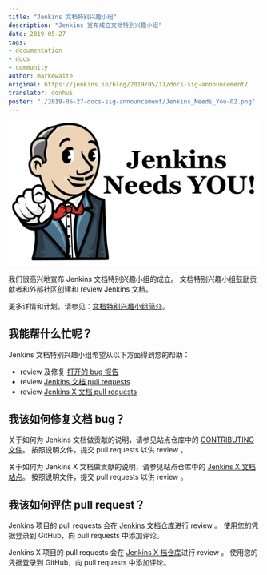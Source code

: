 ```yaml
---
title: "Jenkins 文档特别兴趣小组"
description: "Jenkins 宣布成立文档特别兴趣小组"
date: 2019-05-27
tags:
- documentation
- docs
- community
author: markewaite
original: https://jenkins.io/blog/2019/05/11/docs-sig-announcement/
translator: donhui
poster: "./2019-05-27-docs-sig-announcement/Jenkins_Needs_You-02.png"
---
```


![Jenkins_Needs_You](./2019-05-27-docs-sig-announcement/Jenkins_Needs_You-02.png)

我们很高兴地宣布 Jenkins 文档特别兴趣小组的成立。
文档特别兴趣小组鼓励贡献者和外部社区创建和 review Jenkins 文档。

更多详情和计划，请参见：[文档特别兴趣小组简介](https://jenkins.io/sigs/docs/)。

## 我能帮什么忙呢？

Jenkins 文档特别兴趣小组希望从以下方面得到您的帮助：

* review 及修复 [打开的 bug 报告](https://issues.jenkins-ci.org/issues/?jql=project%20%3D%20%22Jenkins%20Website%22%20AND%20status%20!%3D%20Done)
* review [Jenkins 文档 pull requests](https://github.com/jenkins-infra/jenkins.io/pulls)
* review [Jenkins X 文档 pull requests](https://github.com/jenkins-x/jx-docs/pulls)

## 我该如何修复文档 bug？

关于如何为 Jenkins 文档做贡献的说明，请参见站点仓库中的 [CONTRIBUTING 文件](https://github.com/jenkins-infra/jenkins.io/blob/master/CONTRIBUTING.adoc#getting-started)。
按照说明文件，提交 pull requests 以供 review 。

关于如何为 Jenkins X 文档做贡献的说明，请参见站点仓库中的 [Jenkins X 文档站点](https://jenkins-x.io/contribute/documentation/)。
按照说明文件，提交 pull requests 以供 review 。

## 我该如何评估 pull request？

Jenkins 项目的 pull requests 会在 [Jenkins 文档仓库](https://github.com/jenkins-infra/jenkins.io/pulls)进行 review 。
使用您的凭据登录到 GitHub，向 pull requests 中添加评论。

Jenkins X 项目的 pull requests 会在 [Jenkins X 档仓库](https://github.com/jenkins-x/jx-docs/pulls)进行 review 。
使用您的凭据登录到 GitHub，向 pull requests 中添加评论。
